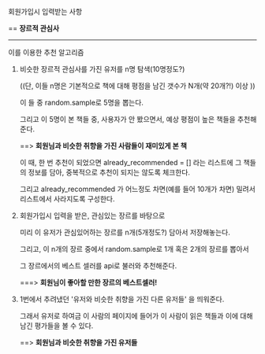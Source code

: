 회원가입시 입력받는 사항

== **장르적 관심사**



-----

이를 이용한 추천 알고리즘

1. 비슷한 장르적 관심사를 가진 유저를 n명 탐색(10명정도?)

   ((단, 이들 n명은 기본적으로 책에 대해 평점을 남긴 갯수가 N개(약 20개?!) 이상 ))

   이 들 중 random.sample로 5명을 뽑는다.

   그리고 이 5명이 본 책들 중, 사용자가 안 봤으면서, 예상 평점이 높은 책들을 추천해준다.

   ==> **회원님과 비슷한 취향을 가진 사람들이 재미있게 본 책**

   이 때, 한 번 추천이 되었으면 already_recommended = [] 라는 리스트에 그 책들의 정보를 담아, 중복적으로 추천이 되지는 않도록 체크한다.
   
   그리고 already_recommended 가 어느정도 차면(예를 들어 10개가 차면) 밀려서 리스트에서 사라지도록 구성한다.



2. 회원가입시 입력을 받은, 관심있는 장르를 바탕으로

   미리 이 유저가 관심있어하는 장르를 n개(5개정도?) 담아서 저장해놓는다.

   그리고, 이 n개의 장르 중에서 random.sample로 1개 혹은 2개의 장르를 뽑아서

   그 장르에서의 베스트 셀러를 api로 불러와 추천해준다.

   ===> **회원님이 좋아할 만한 장르의 베스트셀러!**

   

3. 1번에서 추려냈던 '유저와 비슷한 취향을 가진 다른 유저들' 을 띄워준다.

   그래서 유저로 하여금 이 사람의 페이지에 들어가 이 사람이 읽은 책들과 이에 대해 남긴 평가들을 볼 수 있다.

   ==> **회원님과 비슷한 취향을 가진 유저들**









